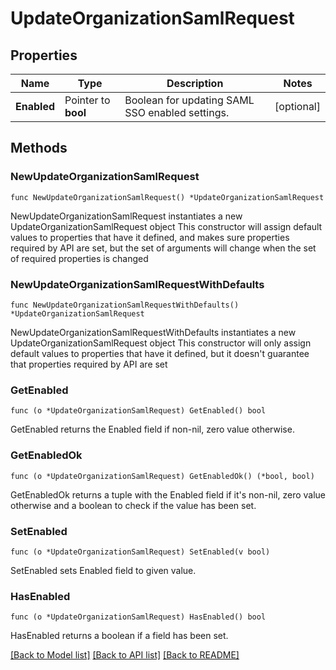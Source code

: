 # UpdateOrganizationSamlRequest

## Properties

Name | Type | Description | Notes
------------ | ------------- | ------------- | -------------
**Enabled** | Pointer to **bool** | Boolean for updating SAML SSO enabled settings. | [optional] 

## Methods

### NewUpdateOrganizationSamlRequest

`func NewUpdateOrganizationSamlRequest() *UpdateOrganizationSamlRequest`

NewUpdateOrganizationSamlRequest instantiates a new UpdateOrganizationSamlRequest object
This constructor will assign default values to properties that have it defined,
and makes sure properties required by API are set, but the set of arguments
will change when the set of required properties is changed

### NewUpdateOrganizationSamlRequestWithDefaults

`func NewUpdateOrganizationSamlRequestWithDefaults() *UpdateOrganizationSamlRequest`

NewUpdateOrganizationSamlRequestWithDefaults instantiates a new UpdateOrganizationSamlRequest object
This constructor will only assign default values to properties that have it defined,
but it doesn't guarantee that properties required by API are set

### GetEnabled

`func (o *UpdateOrganizationSamlRequest) GetEnabled() bool`

GetEnabled returns the Enabled field if non-nil, zero value otherwise.

### GetEnabledOk

`func (o *UpdateOrganizationSamlRequest) GetEnabledOk() (*bool, bool)`

GetEnabledOk returns a tuple with the Enabled field if it's non-nil, zero value otherwise
and a boolean to check if the value has been set.

### SetEnabled

`func (o *UpdateOrganizationSamlRequest) SetEnabled(v bool)`

SetEnabled sets Enabled field to given value.

### HasEnabled

`func (o *UpdateOrganizationSamlRequest) HasEnabled() bool`

HasEnabled returns a boolean if a field has been set.


[[Back to Model list]](../README.md#documentation-for-models) [[Back to API list]](../README.md#documentation-for-api-endpoints) [[Back to README]](../README.md)


